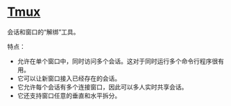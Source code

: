 # [Tmux](https://www.ruanyifeng.com/blog/2019/10/tmux.html)

会话和窗口的“解绑”工具。

特点：

- 允许在单个窗口中，同时访问多个会话。这对于同时运行多个命令行程序很有用。
- 它可以让新窗口接入已经存在的会话。
- 它允许每个会话有多个连接窗口，因此可以多人实时共享会话。
- 它还支持窗口任意的垂直和水平拆分。
